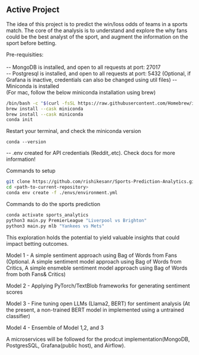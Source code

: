 ## Active Project

The idea of this project is to predict the win/loss odds of teams in a sports match. The core of the analysis is to understand and explore the why fans could be the best analyst of the sport, and augment the information on the sport before betting.

Pre-requisities:<br><br>
-- MongoDB is installed, and  open to all requests at port: 27017<br>
-- Postgresql is installed, and open to all requests at port: 5432 (Optional, if Grafana is inactive, credentials can also be changed using util files)
-- Miniconda is installed <br> (For mac, follow the below miniconda installation using brew)

```bash
/bin/bash -c "$(curl -fsSL https://raw.githubusercontent.com/Homebrew/install/HEAD/install.sh)"
brew install --cask miniconda
brew install --cask miniconda
conda init
```
Restart your terminal, and check the miniconda version 

```
conda --version
```

-- .env created for API credentials (Reddit,.etc). Check docs for more information! 

Commands to setup 

```bash
git clone https://github.com/rishikesanr/Sports-Prediction-Analytics.git
cd <path-to-current-repository>
conda env create -f ./envs/environment.yml
```

Commands to do the sports prediction

```bash
conda activate sports_analytics
python3 main.py PremierLeague "Liverpool vs Brighton"
python3 main.py mlb "Yankees vs Mets"
```

This exploration holds the potential to yield valuable insights that could impact betting outcomes.

Model 1 - A simple sentiment approach using Bag of Words from Fans
(Optional. A simple sentiment model approach using Bag of Words from Critics, A simple ensmeble sentiment model approach using Bag of Words from both Fans& Critics)

Model 2 - Applying PyTorch/TextBlob frameworks for generating sentiment scores

Model 3 - Fine tuning open LLMs (Llama2, BERT) for sentiment analysis (At the present, a non-trained BERT model in implemented using a untrained classifier)

Model 4 - Ensemble of Model 1,2, and 3

A microservices will be followed for the prodcut implementation(MongoDB, PostgresSQL, Grafana(public host), and Airflow). 

